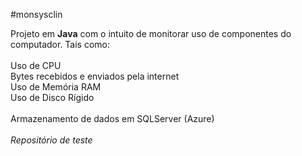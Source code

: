 #monsysclin

Projeto em <b>Java</b> com o intuito de monitorar uso de componentes do computador. Tais como:<br>
<br>
Uso de CPU<br>
Bytes recebidos e enviados pela internet<br>
Uso de Memória RAM<br>
Uso de Disco Rígido<br>
<br>
Armazenamento de dados em SQLServer (Azure)<br>
<br>
<i>Repositório de teste</i>
